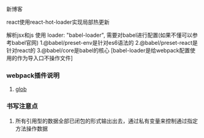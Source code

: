 新博客


react使用react-hot-loader实现局部热更新

解析jsx和js 使用   loader: "babel-loader",
需要对babel进行配置(如果不懂可以参考babel官网)
    1.@babel/preset-env是针对es6语法的
    2.@babel/preset-react是针对react的
    3.@babel/core是babel的核心
    [babel-loader是给webpack配置使用的作为导入口不操作文件]
    
### webpack插件说明 
1. [glob](https://www.jianshu.com/p/ce7cf53274bb)


### 书写注意点
1. 所有引用型的数据全部已闭包的形式输出出去，通过私有变量来控制通过指定方法操作数据